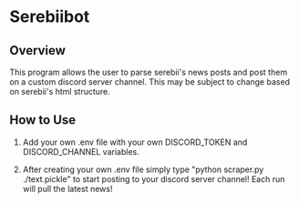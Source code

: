 # Serebiibot

## Overview
This program allows the user to parse serebii's news posts and post them on a custom discord server channel. This may be subject to change based on serebii's html structure.

## How to Use
1. Add your own .env file with your own DISCORD_TOKEN and DISCORD_CHANNEL variables. 

2. After creating your own .env file simply type "python scraper.py ./text.pickle" to start posting to your discord server channel! Each run will pull the latest news!
